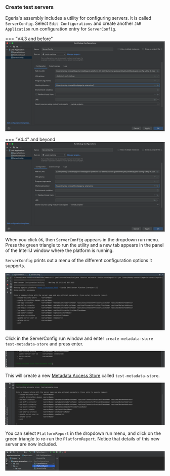 <!-- SPDX-License-Identifier: CC-BY-4.0 -->
<!-- Copyright Contributors to the Egeria project. -->

### Create test servers

Egeria's assembly includes a utility for configuring servers.  It is called `ServerConfig`.  Select `Edit Configurations` and create another `JAR Application` run configuration entry for `ServerConfig`.

=== "V4.3 and before"
    ![server config settings](server-config-settings-4-3.png)

=== "V4.4" and beyond
    ![server config settings](server-config-settings-4-4.png)

When you click `OK`, then `ServerConfig` appears in the dropdown run menu.  Press the green triangle to run the utility and a new tab appears in the panel of the IntelliJ window where the platform is running.

`ServerConfig` prints out a menu of the different configuration options it supports.

![server config started](server-config-started.png)

Click in the ServerConfig run window and enter `create-metadata-store test-metadata-store` and press enter.

![create test-metadata-store](create-test-metadata-store.png)

This will create a new [Metadata Access Store](/concepts/metadata-access-store) called `test-metadata-store`.

![test-metadata-store create](test-metadata-store-created.png)

You can select `PlatformReport` in the dropdown run menu, and click on the green triangle to re-run the `PlatformReport`.  Notice that details of this new server are now included.

![Rerun platform report](re-run-platform-report.png)